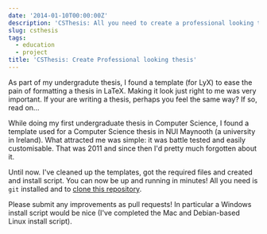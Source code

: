```yaml
---
date: '2014-01-10T00:00:00Z'
description: 'CSThesis: All you need to create a professional looking thesis'
slug: csthesis
tags:
  - education
  - project
title: 'CSThesis: Create Professional looking thesis'
---
```


As part of my undergradute thesis, I found a template (for LyX) to ease the pain
of formatting a thesis in LaTeX. Making it look just right to me was very
important. If your are writing a thesis, perhaps you feel the same way? If so,
read on...

While doing my first undergraduate thesis in Computer Science, I found a
template used for a Computer Science thesis in NUI Maynooth (a university in
Ireland). What attracted me was simple: it was battle tested and easily
customisable. That was 2011 and since then I'd pretty much forgotten about it.

Until now. I've cleaned up the templates, got the required files and created and
install script. You can now be up and running in minutes! All you need is `git`
installed and to [clone this repository].

Please submit any improvements as pull requests! In particular a Windows install
script would be nice (I've completed the Mac and Debian-based Linux install
script).

[clone this repository]: https://github.com/dueyfinster/CSThesis
